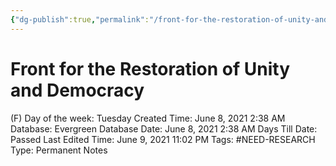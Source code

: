 ```yaml
---
{"dg-publish":true,"permalink":"/front-for-the-restoration-of-unity-and-democracy/"}
---
```


# Front for the Restoration of Unity and Democracy

(F) Day of the week: Tuesday
Created Time: June 8, 2021 2:38 AM
Database: Evergreen Database
Date: June 8, 2021 2:38 AM
Days Till Date: Passed
Last Edited Time: June 9, 2021 11:02 PM
Tags: #NEED-RESEARCH
Type: Permanent Notes